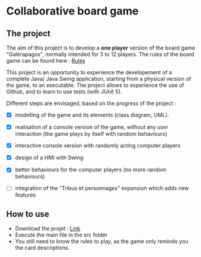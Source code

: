 # Collaborative board game

## The project
The aim of this project is to develop a **one player** version of the board game "Galèrapagos", normally intended for 3 to 12 players.
The rules of the board game can be found here : [Rules](https://www.gigamic.com/files/catalog/products/rules/gigamic_galerapagos_rules_fr_04-2017-web.pdf)

This project is an opportunity to experience the developement of a complete Java/ Java Swing application, starting from a physical version of the game, to an executable. The project allows to experience the use of Github, and to learn to use tests (with JUnit 5).

Different steps are envisaged, based on the progress of the project : 
- [x] modelling of the game and its elements (class diagram, UML).
- [x] realisation of a console version of the game, without any user interaction (the game plays by itself with random behaviours)
- [x] interactive console version with randomly acting computer players
- [x] design of a HMI with Swing
- [x] better behaviours for the computer players (no more random behaviours)
- [ ] integration of the "Tribus et personnages" expansion which adds new features


## How to use
* Download the projet : [Link](https://github.com/RCaby/jeuDeSocieteCollaboratif.git)
* Execute the main file in the src folder
* You still need to know the rules to play, as the game only reminds you the card descriptions.
